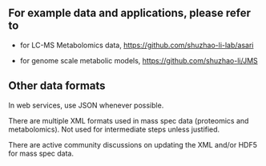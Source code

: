 ## For example data and applications, please refer to 

- for LC-MS Metabolomics data, https://github.com/shuzhao-li-lab/asari

- for genome scale metabolic models, https://github.com/shuzhao-li/JMS


## Other data formats

In web services, use JSON whenever possible.

There are multiple XML formats used in mass spec data (proteomics and metabolomics). Not used for intermediate steps unless justified.

There are active community discussions on updating the XML and/or HDF5 for mass spec data. 
